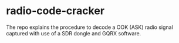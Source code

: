 # radio-code-cracker
The repo explains the procedure to decode a OOK (ASK) radio signal captured with use of a SDR dongle and GQRX software.
